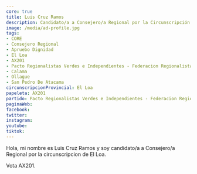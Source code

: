 ```yaml
---
core: true
title: Luis Cruz Ramos
description: Candidato/a a Consejero/a Regional por la Circunscripción de El Loa
image: /media/ad-profile.jpg
tags:
- CORE
- Consejero Regional
- Apruebo Dignidad
- El Loa
- AX201
- Pacto Regionalistas Verdes e Independientes - Federacion Regionalista Verde Social - Independientes
- Calama
- Ollague
- San Pedro De Atacama
circunscripcionProvincial: El Loa
papeleta: AX201
partido: Pacto Regionalistas Verdes e Independientes - Federacion Regionalista Verde Social - Independientes
paginaWeb:
facebook:
twitter:
instagram:
youtube:
tiktok:
---
```

Hola, mi nombre es Luis Cruz Ramos y soy candidato/a a Consejero/a Regional por la circunscripcion de El Loa.

Vota AX201.